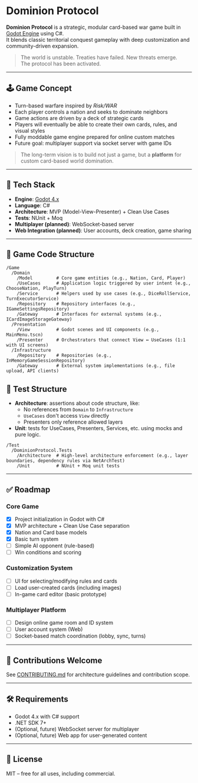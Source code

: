 # Dominion Protocol

**Dominion Protocol** is a strategic, modular card-based war game built in [Godot Engine](https://godotengine.org/) using C#.  
It blends classic territorial conquest gameplay with deep customization and community-driven expansion.

> The world is unstable. Treaties have failed. New threats emerge.  
> The protocol has been activated.

---

## 🕹 Game Concept

- Turn-based warfare inspired by *Risk/WAR*
- Each player controls a nation and seeks to dominate neighbors
- Game actions are driven by a deck of strategic cards
- Players will eventually be able to create their own cards, rules, and visual styles
- Fully moddable game engine prepared for online custom matches
- Future goal: multiplayer support via socket server with game IDs

> The long-term vision is to build not just a game, but a **platform** for custom card-based world domination.

---

## 🎯 Tech Stack

- **Engine**: [Godot 4.x](https://godotengine.org/)
- **Language**: C#
- **Architecture**: MVP (Model-View-Presenter) + Clean Use Cases
- **Tests**: NUnit + Moq
- **Multiplayer (planned)**: WebSocket-based server
- **Web Integration (planned)**: User accounts, deck creation, game sharing

---

## 🧱 Game Code Structure

```
/Game
  /Domain
    /Model         # Core game entities (e.g., Nation, Card, Player)
    /UseCases      # Application logic triggered by user intent (e.g., ChooseNation, PlayTurn)
    /Service       # Helpers used by use cases (e.g., DiceRollService, TurnExecutorService)
    /Repository    # Repository interfaces (e.g., IGameSettingsRepository)
    /Gateway       # Interfaces for external systems (e.g., ICardImageStorageGateway)
  /Presentation
    /View          # Godot scenes and UI components (e.g., MainMenu.tscn)
    /Presenter     # Orchestrators that connect View ↔ UseCases (1:1 with UI screens)
  /Infrastructure
    /Repository    # Repositories (e.g., InMemoryGameSessionRepository)
    /Gateway       # External system implementations (e.g., file upload, API clients)
```

## 🧪 Test Structure

- **Architecture**: assertions about code structure, like:
  - No references from `Domain` to `Infrastructure`
  - `UseCases` don't access `View` directly
  - Presenters only reference allowed layers
- **Unit**: tests for UseCases, Presenters, Services, etc. using mocks and pure logic.

```
/Test
  /DominionProtocol.Tests
    /Architecture  # High-level architecture enforcement (e.g., layer boundaries, dependency rules via NetArchTest)
    /Unit          # NUnit + Moq unit tests
```

---

## ✅ Roadmap

### Core Game
- [x] Project initialization in Godot with C#
- [x] MVP architecture + Clean Use Case separation
- [x] Nation and Card base models
- [x] Basic turn system
- [ ] Simple AI opponent (rule-based)
- [ ] Win conditions and scoring

### Customization System
- [ ] UI for selecting/modifying rules and cards
- [ ] Load user-created cards (including images)
- [ ] In-game card editor (basic prototype)

### Multiplayer Platform
- [ ] Design online game room and ID system
- [ ] User account system (Web)
- [ ] Socket-based match coordination (lobby, sync, turns)

---

## 🤝 Contributions Welcome

See [CONTRIBUTING.md](CONTRIBUTING.md) for architecture guidelines and contribution scope.

---

## 🛠 Requirements

- Godot 4.x with C# support
- .NET SDK 7+
- (Optional, future) WebSocket server for multiplayer
- (Optional, future) Web app for user-generated content

---

## 📄 License

MIT – free for all uses, including commercial.